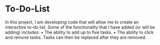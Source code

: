 # To-Do-List
In this project, I am developing code that will allow me to create an interactive to-do list. Some of the functionality that I have added (or will be adding) includes:
• The ability to add up to five tasks.
• The ability to click and remove tasks. Tasks can then be replaced after they are removed.
